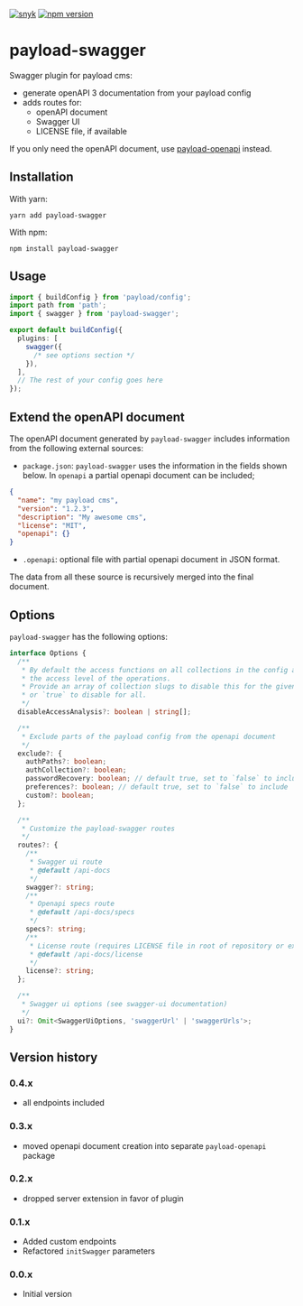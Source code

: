[![snyk](https://snyk.io/test/github/teunmooij/payload/badge.svg)](https://snyk.io/test/github/teunmooij/payload)
[![npm version](https://badge.fury.io/js/payload-swagger.svg)](https://badge.fury.io/js/payload-swagger)

# payload-swagger

Swagger plugin for payload cms:

- generate openAPI 3 documentation from your payload config
- adds routes for:
  - openAPI document
  - Swagger UI
  - LICENSE file, if available

If you only need the openAPI document, use [payload-openapi](https://www.npmjs.com/package/payload-openapi) instead.

## Installation

With yarn:

```shell
yarn add payload-swagger
```

With npm:

```shell
npm install payload-swagger
```

## Usage

```typescript
import { buildConfig } from 'payload/config';
import path from 'path';
import { swagger } from 'payload-swagger';

export default buildConfig({
  plugins: [
    swagger({
      /* see options section */
    }),
  ],
  // The rest of your config goes here
});
```

## Extend the openAPI document

The openAPI document generated by `payload-swagger` includes information from the following external sources:

- `package.json`: `payload-swagger` uses the information in the fields shown below. In `openapi` a partial openapi document can be included;

```json
{
  "name": "my payload cms",
  "version": "1.2.3",
  "description": "My awesome cms",
  "license": "MIT",
  "openapi": {}
}
```

- `.openapi`: optional file with partial openapi document in JSON format.

The data from all these source is recursively merged into the final document.

## Options

`payload-swagger` has the following options:

```typescript
interface Options {
  /**
   * By default the access functions on all collections in the config are called to determine
   * the access level of the operations.
   * Provide an array of collection slugs to disable this for the given collections,
   * or `true` to disable for all.
   */
  disableAccessAnalysis?: boolean | string[];

  /**
   * Exclude parts of the payload config from the openapi document
   */
  exclude?: {
    authPaths?: boolean;
    authCollection?: boolean;
    passwordRecovery: boolean; // default true, set to `false` to include
    preferences?: boolean; // default true, set to `false` to include
    custom?: boolean;
  };

  /**
   * Customize the payload-swagger routes
   */
  routes?: {
    /**
     * Swagger ui route
     * @default /api-docs
     */
    swagger?: string;
    /**
     * Openapi specs route
     * @default /api-docs/specs
     */
    specs?: string;
    /**
     * License route (requires LICENSE file in root of repository or explicit license url in openapi document)
     * @default /api-docs/license
     */
    license?: string;
  };

  /**
   * Swagger ui options (see swagger-ui documentation)
   */
  ui?: Omit<SwaggerUiOptions, 'swaggerUrl' | 'swaggerUrls'>;
}
```

## Version history

### 0.4.x

- all endpoints included

### 0.3.x

- moved openapi document creation into separate `payload-openapi` package

### 0.2.x

- dropped server extension in favor of plugin

### 0.1.x

- Added custom endpoints
- Refactored `initSwagger` parameters

### 0.0.x

- Initial version
